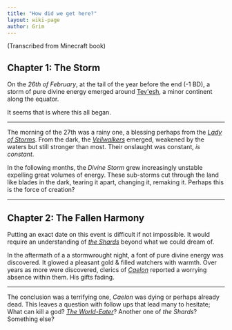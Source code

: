 ```yaml
---
title: "How did we get here?"
layout: wiki-page
author: Grim
---
```


(Transcribed from Minecraft book)

## Chapter 1: The Storm

On the *26th of February*, at the tail of the year before the end (-1 BD), a storm of pure divine energy emerged around [Tev'esh](/wiki/continents/Tev'esh), a minor continent along the equator.

It seems that is where this all began.

___

The morning of the 27th was a rainy one, a blessing perhaps from the [*Lady of Storms*](/wiki/religion/Pantheon). From the dark, the [*Veilwalkers*](/wiki/creatures/Veilwalker) emerged, weakened by the waters but still stronger than most. Their onslaught was constant, *is constant*.

In the following months, the *Divine Storm* grew increasingly unstable expelling great volumes of energy. These sub-storms cut through the land like blades in the dark, tearing it apart, changing it, remaking it. Perhaps this is the force of creation?

___

## Chapter 2: The Fallen Harmony

Putting an exact date on this event is difficult if not impossible. It would require an understanding of [*the Shards*](/wiki/religion/Pantheon) beyond what we could dream of.

In the aftermath of a a stormwrought night, a font of pure divine energy was discovered. It glowed a pleasant gold & filled watchers with warmth. Over years as more were discovered, clerics of [*Caelon*](/wiki/religion/Caelon) reported a worrying absence within them. His gifts fading. 

___

The conclusion was a terrifying one, *Caelon* was dying or perhaps already dead. This leaves a question with follow ups that lead many to hesitate; What can kill a god? [*The World-Eater*](/wiki/religion/World-Eater)? Another one of *the Shards*? Something else?